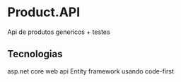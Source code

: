 # Product.API


Api de produtos genericos + testes

## Tecnologias 
asp.net core web api 
Entity framework usando code-first 
